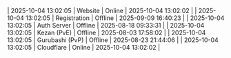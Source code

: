 | 2025-10-04 13:02:05 | Website | Online | 2025-10-04 13:02:02 |
| 2025-10-04 13:02:05 | Registration | Offline | 2025-09-09 16:40:23 |
| 2025-10-04 13:02:05 | Auth Server | Offline | 2025-08-18 09:33:31 |
| 2025-10-04 13:02:05 | Kezan (PvE) | Offline | 2025-08-03 17:58:02 |
| 2025-10-04 13:02:05 | Gurubashi (PvP) | Offline | 2025-08-23 21:44:06 |
| 2025-10-04 13:02:05 | Cloudflare | Online | 2025-10-04 13:02:02 |
